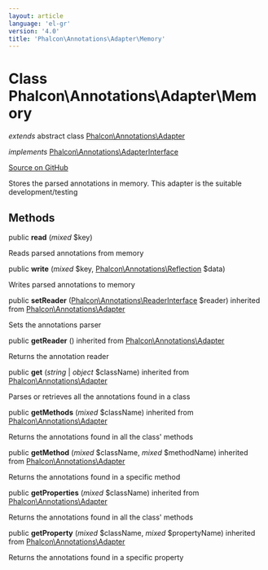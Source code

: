 ```yaml
---
layout: article
language: 'el-gr'
version: '4.0'
title: 'Phalcon\Annotations\Adapter\Memory'
---
```


# Class **Phalcon\Annotations\Adapter\Memory**

*extends* abstract class [Phalcon\Annotations\Adapter](api/Phalcon_Annotations_Adapter)

*implements* [Phalcon\Annotations\AdapterInterface](api/Phalcon_Annotations_AdapterInterface)

<a href="https://github.com/phalcon/cphalcon/tree/v4.0.0/phalcon/annotations/adapter/memory.zep" class="btn btn-default btn-sm">Source on GitHub</a>

Stores the parsed annotations in memory. This adapter is the suitable development/testing

## Methods

public **read** (*mixed* $key)

Reads parsed annotations from memory

public **write** (*mixed* $key, [Phalcon\Annotations\Reflection](api/Phalcon_Annotations_Reflection) $data)

Writes parsed annotations to memory

public **setReader** ([Phalcon\Annotations\ReaderInterface](api/Phalcon_Annotations_ReaderInterface) $reader) inherited from [Phalcon\Annotations\Adapter](api/Phalcon_Annotations_Adapter)

Sets the annotations parser

public **getReader** () inherited from [Phalcon\Annotations\Adapter](api/Phalcon_Annotations_Adapter)

Returns the annotation reader

public **get** (*string* | *object* $className) inherited from [Phalcon\Annotations\Adapter](api/Phalcon_Annotations_Adapter)

Parses or retrieves all the annotations found in a class

public **getMethods** (*mixed* $className) inherited from [Phalcon\Annotations\Adapter](api/Phalcon_Annotations_Adapter)

Returns the annotations found in all the class' methods

public **getMethod** (*mixed* $className, *mixed* $methodName) inherited from [Phalcon\Annotations\Adapter](api/Phalcon_Annotations_Adapter)

Returns the annotations found in a specific method

public **getProperties** (*mixed* $className) inherited from [Phalcon\Annotations\Adapter](api/Phalcon_Annotations_Adapter)

Returns the annotations found in all the class' methods

public **getProperty** (*mixed* $className, *mixed* $propertyName) inherited from [Phalcon\Annotations\Adapter](api/Phalcon_Annotations_Adapter)

Returns the annotations found in a specific property